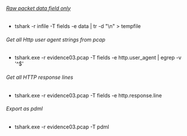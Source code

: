 ###### [Raw packet data field only](https://ask.wireshark.org/questions/15374/dump-raw-packet-data-field-only)
* tshark -r infile -T fields -e data | tr -d "\n" > tempfile

###### Get all Http user agent strings from pcap
* tshark.exe -r evidence03.pcap -T fields -e http.user_agent | egrep -v '^$'

###### Get all HTTP response lines
* tshark.exe -r evidence03.pcap -T fields -e http.response.line

###### Export as pdml
* tshark.exe -r evidence03.pcap -T pdml
